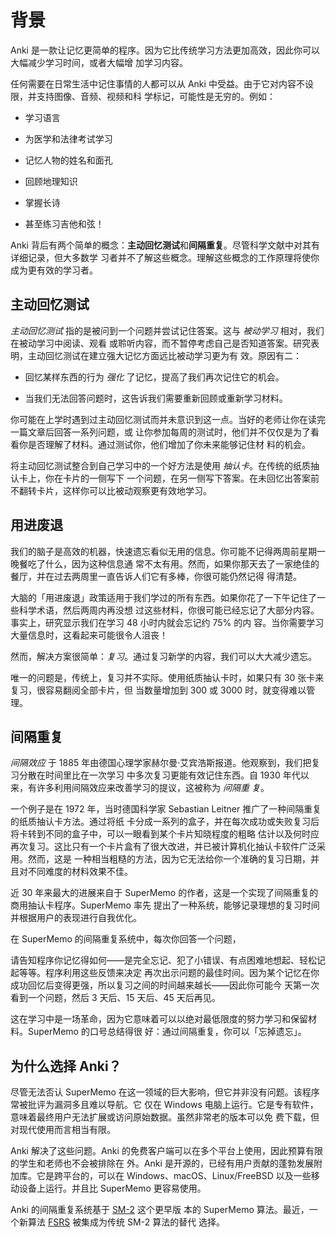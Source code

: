 # 背景

<!-- toc -->

Anki 是一款让记忆更简单的程序。因为它比传统学习方法更加高效，因此你可以大幅减少学习时间，或者大幅增
加学习内容。

任何需要在日常生活中记住事情的人都可以从 Anki 中受益。由于它对内容不设限，并支持图像、音频、视频和科
学标记，可能性是无穷的。例如：

- 学习语言

- 为医学和法律考试学习

- 记忆人物的姓名和面孔

- 回顾地理知识

- 掌握长诗

- 甚至练习吉他和弦！

Anki 背后有两个简单的概念：**主动回忆测试**和**间隔重复**。尽管科学文献中对其有详细记录，但大多数学
习者并不了解这些概念。理解这些概念的工作原理将使你成为更有效的学习者。

## 主动回忆测试

_主动回忆测试_ 指的是被问到一个问题并尝试记住答案。这与 _被动学习_ 相对，我们在被动学习中阅读、观看
或聆听内容，而不暂停考虑自己是否知道答案。研究表明，主动回忆测试在建立强大记忆方面远比被动学习更为有
效。原因有二：

- 回忆某样东西的行为 _强化_ 了记忆，提高了我们再次记住它的机会。

- 当我们无法回答问题时，这告诉我们需要重新回顾或重新学习材料。

你可能在上学时遇到过主动回忆测试而并未意识到这一点。当好的老师让你在读完一篇文章后回答一系列问题，或
让你参加每周的测试时，他们并不仅仅是为了看看你是否理解了材料。通过测试你，他们增加了你未来能够记住材
料的机会。

将主动回忆测试整合到自己学习中的一个好方法是使用 _抽认卡_。在传统的纸质抽认卡上，你在卡片的一侧写下
一个问题，在另一侧写下答案。在未回忆出答案前不翻转卡片，这样你可以比被动观察更有效地学习。

## 用进废退

我们的脑子是高效的机器，快速遗忘看似无用的信息。你可能不记得两周前星期一晚餐吃了什么，因为这种信息通
常不太有用。然而，如果你那天去了一家绝佳的餐厅，并在过去两周里一直告诉人们它有多棒，你很可能仍然记得
得清楚。

大脑的「用进废退」政策适用于我们学过的所有东西。如果你花了一下午记住了一些科学术语，然后两周内再没想
过这些材料，你很可能已经忘记了大部分内容。事实上，研究显示我们在学习 48 小时内就会忘记约 75% 的内
容。当你需要学习大量信息时，这看起来可能很令人沮丧！

然而，解决方案很简单：_复习_。通过复习新学的内容，我们可以大大减少遗忘。

唯一的问题是，传统上，复习并不实际。使用纸质抽认卡时，如果只有 30 张卡来复习，很容易翻阅全部卡片，但
当数量增加到 300 或 3000 时，就变得难以管理。

## 间隔重复

_间隔效应_ 于 1885 年由德国心理学家赫尔曼·艾宾浩斯报道。他观察到，我们把复习分散在时间里比在一次学习
中多次复习更能有效记住东西。自 1930 年代以来，有许多利用间隔效应来改善学习的提议，这被称为 _间隔重
复_。

一个例子是在 1972 年，当时德国科学家 Sebastian Leitner 推广了一种间隔重复的纸质抽认卡方法。通过将纸
卡分成一系列的盒子，并在每次成功或失败复习后将卡转到不同的盒子中，可以一眼看到某个卡片知晓程度的粗略
估计以及何时应再次复习。这比只有一个卡片盒有了很大改进，并已被计算机化抽认卡软件广泛采用。然而，这是
一种相当粗糙的方法，因为它无法给你一个准确的复习日期，并且对不同难度的材料效果不佳。

近 30 年来最大的进展来自于 SuperMemo 的作者，这是一个实现了间隔重复的商用抽认卡程序。SuperMemo 率先
提出了一种系统，能够记录理想的复习时间并根据用户的表现进行自我优化。

在 SuperMemo 的间隔重复系统中，每次你回答一个问题，

请告知程序你记忆得如何——是完全忘记、犯了小错误、有点困难地想起、轻松记起等等。程序利用这些反馈来决定
再次出示问题的最佳时间。因为某个记忆在你成功回忆后变得更强，所以复习之间的时间越来越长——因此你可能今
天第一次看到一个问题，然后 3 天后、15 天后、45 天后再见。

这在学习中是一场革命，因为它意味着可以以绝对最低限度的努力学习和保留材料。SuperMemo 的口号总结得很
好：通过间隔重复，你可以「忘掉遗忘」。

## 为什么选择 Anki？

尽管无法否认 SuperMemo 在这一领域的巨大影响，但它并非没有问题。该程序常被批评为漏洞多且难以导航。它
仅在 Windows 电脑上运行。它是专有软件，意味着最终用户无法扩展或访问原始数据。虽然非常老的版本可以免
费下载，但对现代使用而言相当有限。

Anki 解决了这些问题。Anki 的免费客户端可以在多个平台上使用，因此预算有限的学生和老师也不会被排除在
外。Anki 是开源的，已经有用户贡献的蓬勃发展附加库。它是跨平台的，可以在
Windows、macOS、Linux/FreeBSD 以及一些移动设备上运行。并且比 SuperMemo 更容易使用。

Anki 的间隔重复系统基于 [SM-2](https://faqs.ankiweb.net/what-spaced-repetition-algorithm) 这个更早版
本的 SuperMemo 算法。最近，一个新算法
[FSRS](https://docs.ankiweb.net/deck-options.html?highlight=FSRS#fsrs) 被集成为传统 SM-2 算法的替代
选择。
